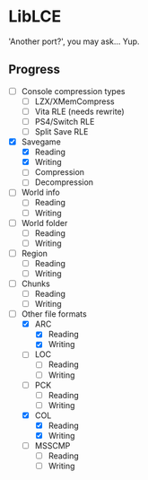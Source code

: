 # LibLCE
'Another port?', you may ask... Yup.

## Progress

- [ ] Console compression types
  - [ ] LZX/XMemCompress
  - [ ] Vita RLE (needs rewrite)
  - [ ] PS4/Switch RLE
  - [ ] Split Save RLE 
- [x] Savegame
  - [X] Reading
  - [X] Writing
  - [ ] Compression
  - [ ] Decompression
- [ ] World info
  - [ ] Reading
  - [ ] Writing
- [ ] World folder
  - [ ] Reading
  - [ ] Writing
- [ ] Region
  - [ ] Reading
  - [ ] Writing
- [ ] Chunks
  - [ ] Reading
  - [ ] Writing
- [ ] Other file formats
  - [X] ARC
    - [X] Reading
    - [X] Writing
  - [ ] LOC
    - [ ] Reading
    - [ ] Writing
  - [ ] PCK
    - [ ] Reading
    - [ ] Writing
  - [X] COL
    - [X] Reading
    - [X] Writing
  - [ ] MSSCMP
    - [ ] Reading
    - [ ] Writing
